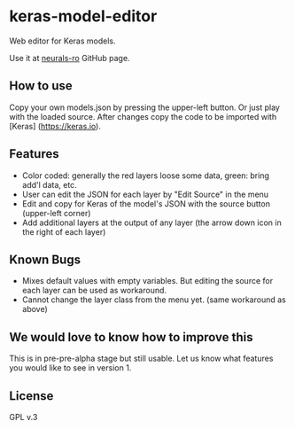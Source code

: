 # keras-model-editor
Web editor for Keras models.

Use it at [neurals-ro](https://neurals-ro.github.io/keras-model-editor/) GitHub page.

## How to use
Copy your own models.json by pressing the upper-left button. Or just play with the loaded source. After changes copy the code to be imported with [Keras] (https://keras.io).

## Features
- Color coded: generally the red layers loose some data, green: bring add'l data, etc.
- User can edit the JSON for each layer by "Edit Source" in the menu
- Edit and copy for Keras of the model's JSON with the source button (upper-left corner)
- Add additional layers at the output of any layer (the arrow down icon in the right of each layer)


## Known Bugs
- Mixes default values with empty variables. But editing the source for each layer can be used as workaround.
- Cannot change the layer class from the menu yet. (same workaround as above)

## We would love to know how to improve this
This is in pre-pre-alpha stage but still usable. Let us know what features you would like to see in version 1.

## License
GPL v.3
